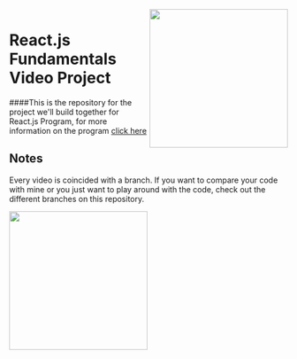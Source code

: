 <img src="https://cloud.githubusercontent.com/assets/2933430/21000144/6e6cfa86-bcd6-11e6-950c-149059841f19.png" width="250" align="right">

React.js Fundamentals Video Project
========

####This is the repository for the project we'll build together for React.js Program, for more information on the program [click here](http://reactjsprogram.com)

## Notes
Every video is coincided with a branch. If you want to compare your code with mine or you just want to play around with the code, check out the different branches on this repository.

<img src="https://cloud.githubusercontent.com/assets/2933430/21000153/6e9fa846-bcd6-11e6-9e09-2e6bb868f71c.png" width="250" align="left">
